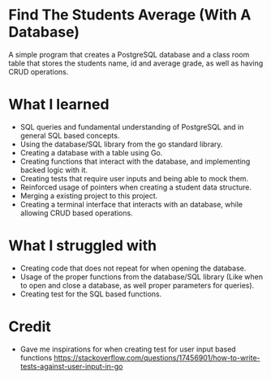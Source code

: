 # Find The Students Average (With A Database)

A simple program that creates a PostgreSQL database and a class room table that stores the students name, id and average grade, as well as having CRUD operations.

# What I learned

- SQL queries and fundamental understanding of PostgreSQL and in general SQL based concepts.
- Using the database/SQL library from the go standard library.
- Creating a database with a table using Go.
- Creating functions that interact with the database, and implementing backed logic with it.
- Creating tests that require user inputs and being able to mock them.
- Reinforced usage of pointers when creating a student data structure.
- Merging a existing project to this project.
- Creating a terminal interface that interacts with an database, while allowing CRUD based operations.

# What I struggled with

- Creating code that does not repeat for when opening the database.
- Usage of the proper functions from the database/SQL library (Like when to open and close a database, as well proper parameters for queries).
- Creating test for the SQL based functions.

# Credit

- Gave me inspirations for when creating test for user input based functions https://stackoverflow.com/questions/17456901/how-to-write-tests-against-user-input-in-go
